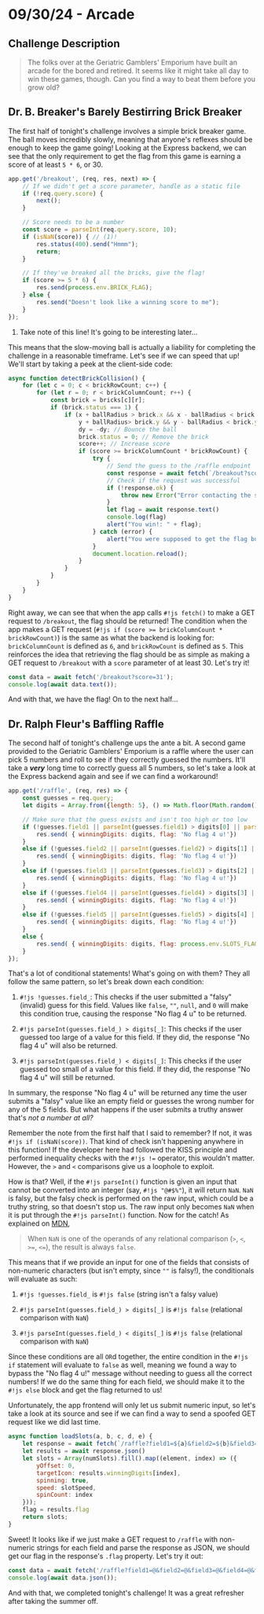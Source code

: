 # 09/30/24 - Arcade

## Challenge Description
> The folks over at the Geriatric Gamblers' Emporium have built an arcade for the bored 
> and retired. It seems like it might take all day to win these games, though. Can you 
> find a way to beat them before you grow old?

## Dr. B. Breaker's Barely Bestirring Brick Breaker
The first half of tonight's challenge involves a simple brick breaker game. The ball
moves incredibly slowly, meaning that anyone's reflexes should be enough to keep the game 
going! Looking at the Express backend, we can see that the only requirement to get the 
flag from this game is earning a score of at least `5 * 6`, or 30.

```js hl_lines="14 15 16"
app.get('/breakout', (req, res, next) => {
    // If we didn't get a score parameter, handle as a static file
    if (!req.query.score) {
        next();
    }

    // Score needs to be a number
    const score = parseInt(req.query.score, 10);
    if (isNaN(score)) { // (1)!
        res.status(400).send("Hmmm");
        return;
    }

    // If they've breaked all the bricks, give the flag!
    if (score >= 5 * 6) {
        res.send(process.env.BRICK_FLAG);
    } else {
        res.send("Doesn't look like a winning score to me");
    }
});
```

1.  Take note of this line! It's going to be interesting later...

This means that the slow-moving ball is actually a liability for completing the challenge
in a reasonable timeframe. Let's see if we can speed that up! We'll start by taking a peek 
at the client-side code:

```js hl_lines="14 19 20 21"
async function detectBrickCollision() {
    for (let c = 0; c < brickRowCount; c++) {
        for (let r = 0; r < brickColumnCount; r++) {
            const brick = bricks[c][r];
            if (brick.status === 1) {
                if (x + ballRadius > brick.x && x - ballRadius < brick.x + brickWidth &&
                    y + ballRadius> brick.y && y - ballRadius < brick.y + brickHeight) {
                    dy = -dy; // Bounce the ball
                    brick.status = 0; // Remove the brick
                    score++; // Increase score
                    if (score >= brickColumnCount * brickRowCount) {
                        try {
                            // Send the guess to the /raffle endpoint
                            const response = await fetch(`/breakout?score=${score}`);
                            // Check if the request was successful
                            if (!response.ok) {
                                throw new Error("Error contacting the server. Please try again.");
                            }
                            let flag = await response.text()
                            console.log(flag)
                            alert("You win!: " + flag);
                        } catch (error) {
                            alert("You were supposed to get the flag but we broke something. sorry, tell a coach lol.");
                        }
                        document.location.reload();
                    }
                }
            }
        }
    }
}
```

Right away, we can see that when the app calls `#!js fetch()` to make a GET 
request to `/breakout`, the flag should be returned! The condition when the app makes a 
GET request (`#!js if (score >= brickColumnCount * brickRowCount)`) is the same as what 
the backend is looking for: `brickColumnCount` is defined as `6`, and `brickRowCount` is 
defined as `5`. This reinforces the idea that retrieving the flag should be as simple as 
making a GET request to `/breakout` with a `score` parameter of at least 30. Let's try it!

```js
const data = await fetch('/breakout?score=31');
console.log(await data.text());
```

And with that, we have the flag! On to the next half...

## Dr. Ralph Fleur's Baffling Raffle
The second half of tonight's challenge ups the ante a bit. A second game provided to the
Geriatric Gamblers' Emporium is a raffle where the user can pick 5 numbers and roll to see
if they correctly guessed the numbers. It'll take a ***very*** long time to correctly
guess all 5 numbers, so let's take a look at the Express backend again and see if we can
find a workaround!

```js
app.get('/raffle', (req, res) => {
    const guesses = req.query;
    let digits = Array.from({length: 5}, () => Math.floor(Math.random() * 10));

    // Make sure that the guess exists and isn't too high or too low
    if (!guesses.field1 || parseInt(guesses.field1) > digits[0] || parseInt(guesses.field1) < digits[0]) {
        res.send( { winningDigits: digits, flag: 'No flag 4 u!'})
    }
    else if (!guesses.field2 || parseInt(guesses.field2) > digits[1] || parseInt(guesses.field2) < digits[1]) {
        res.send( { winningDigits: digits, flag: 'No flag 4 u!'})
    }
    else if (!guesses.field3 || parseInt(guesses.field3) > digits[2] || parseInt(guesses.field3) < digits[2]) {
        res.send( { winningDigits: digits, flag: 'No flag 4 u!'})
    }
    else if (!guesses.field4 || parseInt(guesses.field4) > digits[3] || parseInt(guesses.field4) < digits[3]) {
        res.send( { winningDigits: digits, flag: 'No flag 4 u!'})
    }
    else if (!guesses.field5 || parseInt(guesses.field5) > digits[4] || parseInt(guesses.field5) < digits[4]) {
        res.send( { winningDigits: digits, flag: 'No flag 4 u!'})
    }
    else {
        res.send( { winningDigits: digits, flag: process.env.SLOTS_FLAG})
    }
});
```

That's a lot of conditional statements! What's going on with them? They all follow the 
same pattern, so let's break down each condition:

1. `#!js !guesses.field_`: This checks if the user submitted a "falsy" (invalid) guess for
    this field. Values like `false`, `""`, `null`, and `0` will make this condition true, 
    causing the response "No flag 4 u" to be returned.

2. `#!js parseInt(guesses.field_) > digits[_]`: This checks if the user guessed too large
    of a value for this field. If they did, the response "No flag 4 u" will also be 
    returned.

3. `#!js parseInt(guesses.field_) < digits[_]`: This checks if the user guessed too small
    of a value for this field. If they did, the response "No flag 4 u" will still be 
    returned.
    
In summary, the response "No flag 4 u" will be returned any time the user submits a
"falsy" value like an empty field or guesses the wrong number for any of the 5 fields. But
what happens if the user submits a truthy answer that's *not a number at all?* 

Remember the note from the first half that I said to remember? If not, it was 
`#!js if (isNaN(score))`. That kind of check isn't happening anywhere in this function! If
the developer here had followed the KISS principle and performed inequality checks with 
the `#!js !=` operator, this wouldn't matter. However, the `>` and `<` comparisons give us
a loophole to exploit.

How is that? Well, if the `#!js parseInt()` function is given an input that cannot be 
converted into an integer (say, `#!js "@#$%"`), it will return `NaN`. `NaN` is falsy, but
the falsy check is performed on the raw input, which could be a truthy string, so that 
doesn't stop us. The raw input only becomes `NaN` when it is put through the 
`#!js parseInt()` function. Now for the catch! As explained on 
[MDN](https://developer.mozilla.org/en-US/docs/Web/JavaScript/Reference/Global_Objects/NaN),

> When `NaN` is one of the operands of any relational comparison (`>`, `<`, `>=`, `<=`), 
> the result is always `false`.

This means that if we provide an input for one of the fields that consists of non-numeric
characters (but isn't empty, since `""` is falsy!), the conditionals will evaluate as 
such:

1. `#!js !guesses.field_` is `#!js false` (string isn't a falsy value)

2. `#!js parseInt(guesses.field_) > digits[_]` is `#!js false` (relational comparison with
    `NaN`)

3. `#!js parseInt(guesses.field_) < digits[_]` is `#!js false` (relational comparison with
    `NaN`)

Since these conditions are all `OR`d together, the entire condition in the `#!js if`
statement will evaluate to `false` as well, meaning we found a way to bypass the "No flag 
4 u!" message without needing to guess all the correct numbers! If we do the same thing 
for each field, we should make it to the `#!js else` block and get the flag returned to 
us!

Unfortunately, the app frontend will only let us submit numeric input, so let's take a 
look at its source and see if we can find a way to send a spoofed GET request like we did
last time.

```js hl_lines="2 3 11"
async function loadSlots(a, b, c, d, e) {
    let response = await fetch(`/raffle?field1=${a}&field2=${b}&field3=${c}&field4=${d}&field5=${e}`);
    let results = await response.json()
    let slots = Array(numSlots).fill().map((element, index) => ({
        yOffset: 0,
        targetIcon: results.winningDigits[index],
        spinning: true,
        speed: slotSpeed,
        spinCount: index
    }));
    flag = results.flag
    return slots;
}
```

Sweet! It looks like if we just make a GET request to `/raffle` with non-numeric strings
for each field and parse the response as JSON, we should get our flag in the response's 
`.flag` property. Let's try it out: 

```js
const data = await fetch('/raffle?field1=@&field2=@&field3=@&field4=@&field5=@');
console.log(await data.json());
```

And with that, we completed tonight's challenge! It was a great refresher after taking the
summer off.